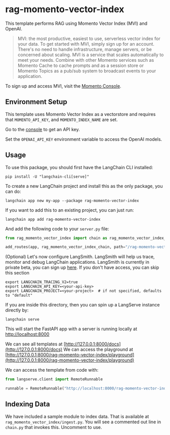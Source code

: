 # rag-momento-vector-index

This template performs RAG using Momento Vector Index (MVI) and OpenAI.

> MVI: the most productive, easiest to use, serverless vector index for your data. To get started with MVI, simply sign up for an account. There's no need to handle infrastructure, manage servers, or be concerned about scaling. MVI is a service that scales automatically to meet your needs. Combine with other Momento services such as Momento Cache to cache prompts and as a session store or Momento Topics as a pub/sub system to broadcast events to your application.

To sign up and access MVI, visit the [Momento Console](https://console.gomomento.com/).

## Environment Setup

This template uses Momento Vector Index as a vectorstore and requires that `MOMENTO_API_KEY`, and `MOMENTO_INDEX_NAME` are set.

Go to the [console](https://console.gomomento.com/) to get an API key.

Set the `OPENAI_API_KEY` environment variable to access the OpenAI models.

## Usage

To use this package, you should first have the LangChain CLI installed:

```shell
pip install -U "langchain-cli[serve]"
```

To create a new LangChain project and install this as the only package, you can do:

```shell
langchain app new my-app --package rag-momento-vector-index
```

If you want to add this to an existing project, you can just run:

```shell
langchain app add rag-momento-vector-index
```

And add the following code to your `server.py` file:

```python
from rag_momento_vector_index import chain as rag_momento_vector_index_chain

add_routes(app, rag_momento_vector_index_chain, path="/rag-momento-vector-index")
```

(Optional) Let's now configure LangSmith.
LangSmith will help us trace, monitor and debug LangChain applications.
LangSmith is currently in private beta, you can sign up [here](https://smith.langchain.com/).
If you don't have access, you can skip this section

```shell
export LANGCHAIN_TRACING_V2=true
export LANGCHAIN_API_KEY=<your-api-key>
export LANGCHAIN_PROJECT=<your-project>  # if not specified, defaults to "default"
```

If you are inside this directory, then you can spin up a LangServe instance directly by:

```shell
langchain serve
```

This will start the FastAPI app with a server is running locally at
[http://localhost:8000](http://localhost:8000)

We can see all templates at [http://127.0.0.1:8000/docs](http://127.0.0.1:8000/docs)
We can access the playground at [http://127.0.0.1:8000/rag-momento-vector-index/playground](http://127.0.0.1:8000/rag-momento-vector-index/playground)

We can access the template from code with:

```python
from langserve.client import RemoteRunnable

runnable = RemoteRunnable("http://localhost:8000/rag-momento-vector-index")
```

## Indexing Data

We have included a sample module to index data. That is available at `rag_momento_vector_index/ingest.py`. You will see a commented out line in `chain.py` that invokes this. Uncomment to use.

